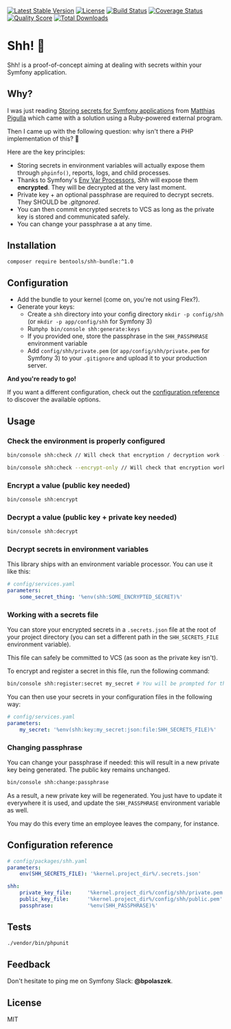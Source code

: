 [![Latest Stable Version](https://poser.pugx.org/bentools/shh-bundle/v/stable)](https://packagist.org/packages/bentools/shh-bundle)
[![License](https://poser.pugx.org/bentools/shh-bundle/license)](https://packagist.org/packages/bentools/shh-bundle)
[![Build Status](https://img.shields.io/travis/bpolaszek/shh-bundle/master.svg?style=flat-square)](https://travis-ci.org/bpolaszek/shh-bundle)
[![Coverage Status](https://coveralls.io/repos/github/bpolaszek/shh-bundle/badge.svg?branch=master)](https://coveralls.io/github/bpolaszek/shh-bundle?branch=master)
[![Quality Score](https://img.shields.io/scrutinizer/g/bpolaszek/shh-bundle.svg?style=flat-square)](https://scrutinizer-ci.com/g/bpolaszek/shh-bundle)
[![Total Downloads](https://poser.pugx.org/bentools/shh-bundle/downloads)](https://packagist.org/packages/bentools/shh-bundle)

# Shh! 🤫

Shh! is a proof-of-concept aiming at dealing with secrets within your Symfony application.

## Why?

I was just reading [Storing secrets for Symfony applications](https://www.webfactory.de/blog/storing-secrets-for-symfony-applications) from [Matthias Pigulla](https://github.com/mpdude) which came with a solution using a Ruby-powered external program.

Then I came up with the following question: why isn't there a PHP implementation of this? 🤔

Here are the key principles:

* Storing secrets in environment variables will actually expose them through `phpinfo()`, reports, logs, and child processes.
* Thanks to Symfony's [Env Var Processors](https://symfony.com/doc/current/configuration/env_var_processors.html), _Shh_ will expose them **encrypted**. They will be decrypted at the very last moment.
* Private key + an optional passphrase are required to decrypt secrets. They SHOULD be _.gitgnored_.
* You can then commit encrypted secrets to VCS as long as the private key is stored and communicated safely.
* You can change your passphrase a at any time.

## Installation

```bash
composer require bentools/shh-bundle:^1.0
```

## Configuration

* Add the bundle to your kernel (come on, you're not using Flex?).
* Generate your keys:
    * Create a `shh` directory into your config directory `mkdir -p config/shh` (or `mkdir -p app/config/shh` for Symfony 3)
    * Run`php bin/console shh:generate:keys`
    * If you provided one, store the passphrase in the `SHH_PASSPHRASE` environment variable
    * Add `config/shh/private.pem` (or `app/config/shh/private.pem` for Symfony 3) to your `.gitignore` and upload it to your production server.

**And you're ready to go!**

If you want a different configuration, check out the [configuration reference](#configuration-reference) to discover the available options.

## Usage

### Check the environment is properly configured

```bash
bin/console shh:check // Will check that encryption / decryption work - both private and public keys are needed.
```

```bash
bin/console shh:check --encrypt-only // Will check that encryption works - only public key is needed?
```

### Encrypt a value (public key needed)

```bash
bin/console shh:encrypt
```

### Decrypt a value (public key + private key needed)

```bash
bin/console shh:decrypt
```

### Decrypt secrets in environment variables

This library ships with an environment variable processor. You can use it like this:

```yaml
# config/services.yaml
parameters:
    some_secret_thing: '%env(shh:SOME_ENCRYPTED_SECRET)%'

```

### Working with a secrets file

You can store your encrypted secrets in a `.secrets.json` file at the root of your project directory (you can set a different path in the `SHH_SECRETS_FILE` environment variable).

This file can safely be committed to VCS (as soon as the private key isn't).

To encrypt and register a secret in this file, run the following command:

```bash
bin/console shh:register:secret my_secret # You will be prompted for the value of "my_secret"
```

You can then use your secrets in your configuration files in the following way:

```yaml
# config/services.yaml
parameters:
    my_secret: '%env(shh:key:my_secret:json:file:SHH_SECRETS_FILE)%'

```

### Changing passphrase

You can change your passphrase if needed: this will result in a new private key being generated. The public key remains unchanged.

```bash
bin/console shh:change:passphrase
```

As a result, a new private key will be regenerated. You just have to update it everywhere it is used,
and update the `SHH_PASSPHRASE` environment variable as well.

You may do this every time an employee leaves the company, for instance.

## Configuration reference

```yaml
# config/packages/shh.yaml
parameters:
    env(SHH_SECRETS_FILE): '%kernel.project_dir%/.secrets.json'

shh:
    private_key_file:     '%kernel.project_dir%/config/shh/private.pem'
    public_key_file:      '%kernel.project_dir%/config/shh/public.pem'
    passphrase:           '%env(SHH_PASSPHRASE)%'
```

## Tests

```bash
./vendor/bin/phpunit
```

## Feedback

Don't hesitate to ping me on Symfony Slack: **@bpolaszek**.

## License

MIT
